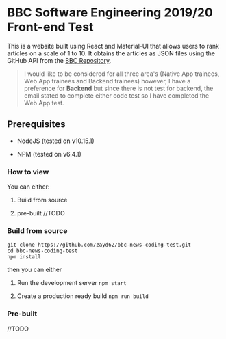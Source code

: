 # BBC Software Engineering 2019/20 Front-end Test
This is a website built using React and Material-UI that allows users to rank articles on a scale of 1 to 10. It obtains the articles as JSON files using the GitHub API from the [BBC Repository](https://github.com/bbc/news-coding-test-dataset "BBC Repository").

> I would like to be considered for all three area's (Native App trainees, Web App trainees and Backend trainees) however, I have a preference for **Backend** but since there is not test for backend, the email stated to complete either code test so I have completed the Web App test.

## Prerequisites

- NodeJS (tested on v10.15.1)

- NPM (tested on v6.4.1)

### How to view

You can either:

1.  Build from source

2.  pre-built //TODO

### Build from source

``` 
git clone https://github.com/zayd62/bbc-news-coding-test.git 
cd bbc-news-coding-test
npm install
```
then you can either

1.  Run the development server ```npm start```

2.  Create a production ready build ```npm run build```

### Pre-built

//TODO

